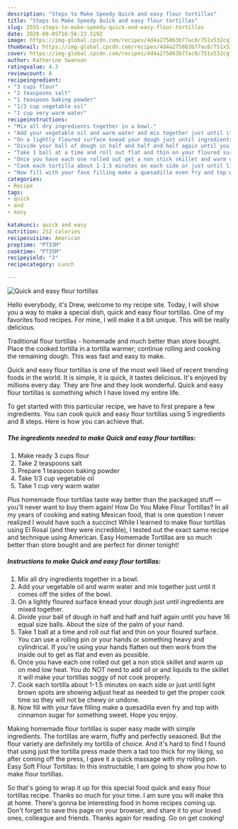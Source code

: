 ```yaml
---
description: "Steps to Make Speedy Quick and easy flour tortillas"
title: "Steps to Make Speedy Quick and easy flour tortillas"
slug: 2555-steps-to-make-speedy-quick-and-easy-flour-tortillas
date: 2020-08-05T16:56:23.519Z
image: https://img-global.cpcdn.com/recipes/4d4a275863b77ac0/751x532cq70/quick-and-easy-flour-tortillas-recipe-main-photo.jpg
thumbnail: https://img-global.cpcdn.com/recipes/4d4a275863b77ac0/751x532cq70/quick-and-easy-flour-tortillas-recipe-main-photo.jpg
cover: https://img-global.cpcdn.com/recipes/4d4a275863b77ac0/751x532cq70/quick-and-easy-flour-tortillas-recipe-main-photo.jpg
author: Katherine Swanson
ratingvalue: 4.3
reviewcount: 8
recipeingredient:
- "3 cups flour"
- "2 teaspoons salt"
- "1 teaspoon baking powder"
- "1/3 cup vegetable oil"
- "1 cup very warm water"
recipeinstructions:
- "Mix all dry ingredients together in a bowl."
- "Add your vegetable oil and warm water and mix together just until it comes off the sides of the bowl."
- "On a lightly floured surface knead your dough just until ingredients are mixed together."
- "Divide your ball of dough in half and half and half again until you have 16 equal size balls. About the size of the palm of your hand."
- "Take 1 ball at a time and roll out flat and thin on your floured surface. You can use a rolling pin or your hands or something heavy and cylindrical. If you&#39;re using your hands flatten out then work from the inside out to get as flat and even as possible."
- "Once you have each one rolled out get a non stick skillet and warm up on med low heat. You do NOT need to add oil or and liquids to the skillet it will make your tortillas soggy of not cook properly."
- "Cook each tortilla about 1-1.5 minutes on each side or just until light brown spots are showing adjust heat as needed to get the proper cook time so they will not be chewy or undone."
- "Now fill with your fave filling make a quesadilla even fry and top with cinnamon sugar for something sweet. Hope you enjoy."
categories:
- Recipe
tags:
- quick
- and
- easy

katakunci: quick and easy 
nutrition: 252 calories
recipecuisine: American
preptime: "PT33M"
cooktime: "PT35M"
recipeyield: "3"
recipecategory: Lunch

---
```



![Quick and easy flour tortillas](https://img-global.cpcdn.com/recipes/4d4a275863b77ac0/751x532cq70/quick-and-easy-flour-tortillas-recipe-main-photo.jpg)

Hello everybody, it's Drew, welcome to my recipe site. Today, I will show you a way to make a special dish, quick and easy flour tortillas. One of my favorites food recipes. For mine, I will make it a bit unique. This will be really delicious.

Traditional flour tortillas - homemade and much better than store bought. Place the cooked tortilla in a tortilla warmer; continue rolling and cooking the remaining dough. This was fast and easy to make.

Quick and easy flour tortillas is one of the most well liked of recent trending foods in the world. It is simple, it is quick, it tastes delicious. It's enjoyed by millions every day. They are fine and they look wonderful. Quick and easy flour tortillas is something which I have loved my entire life.


To get started with this particular recipe, we have to first prepare a few ingredients. You can cook quick and easy flour tortillas using 5 ingredients and 8 steps. Here is how you can achieve that.

<!--inarticleads1-->

##### The ingredients needed to make Quick and easy flour tortillas:

1. Make ready 3 cups flour
1. Take 2 teaspoons salt
1. Prepare 1 teaspoon baking powder
1. Take 1/3 cup vegetable oil
1. Take 1 cup very warm water


Plus homemade flour tortillas taste way better than the packaged stuff — you&#39;ll never want to buy them again! How Do You Make Flour Tortillas? In all my years of cooking and eating Mexican food, that is one question I never realized I would have such a succinct While I learned to make flour tortillas using El Rosal (and they were incredible), I tested out the exact same recipe and technique using American. Easy Homemade Tortillas are so much better than store bought and are perfect for dinner tonight! 

<!--inarticleads2-->

##### Instructions to make Quick and easy flour tortillas:

1. Mix all dry ingredients together in a bowl.
1. Add your vegetable oil and warm water and mix together just until it comes off the sides of the bowl.
1. On a lightly floured surface knead your dough just until ingredients are mixed together.
1. Divide your ball of dough in half and half and half again until you have 16 equal size balls. About the size of the palm of your hand.
1. Take 1 ball at a time and roll out flat and thin on your floured surface. You can use a rolling pin or your hands or something heavy and cylindrical. If you&#39;re using your hands flatten out then work from the inside out to get as flat and even as possible.
1. Once you have each one rolled out get a non stick skillet and warm up on med low heat. You do NOT need to add oil or and liquids to the skillet it will make your tortillas soggy of not cook properly.
1. Cook each tortilla about 1-1.5 minutes on each side or just until light brown spots are showing adjust heat as needed to get the proper cook time so they will not be chewy or undone.
1. Now fill with your fave filling make a quesadilla even fry and top with cinnamon sugar for something sweet. Hope you enjoy.


Making homemade flour tortillas is super easy made with simple ingredients. The tortillas are warm, fluffy and perfectly seasoned. But the flour variety are definitely my tortilla of choice. And it&#39;s hard to find I found that using just the tortilla press made them a tad too thick for my liking, so after coming off the press, I gave it a quick massage with my rolling pin. Easy Soft Flour Tortillas: In this instructable, I am going to show you how to make flour tortillas. 

So that's going to wrap it up for this special food quick and easy flour tortillas recipe. Thanks so much for your time. I am sure you will make this at home. There's gonna be interesting food in home recipes coming up. Don't forget to save this page on your browser, and share it to your loved ones, colleague and friends. Thanks again for reading. Go on get cooking!
